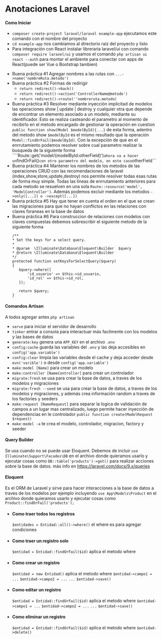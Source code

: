 # Anotaciones Laravel
#### Como Iniciar
- ```composer create-project laravel/laravel example-app``` ejecutamos este comando con el nombre del proyecto
- ```cd example-app``` nos cambiamos al directorio raiz del proyecto y listo
- Para integración con React instalar libreraria laravel/ui con comando ```composer require laravel/ui``` y usamos el comando ```php artisan ui react --auth``` para montar el ambiente para conectar con apps de React(puede ser Vue o Bootstrap tambien)

* Buena práctica #1
	Agregar nombres a las rutas con ```...->name('nombreRuta.metodo')```
* Buena práctica #2
	Formas de redirigir 
	- ```return redirect()->back()```
	- ```return redirect()->action('ControllerName@metodo')```
	- ```return redirect()->route(''nombreruta.metodo)```
* Buena práctica #3
	Resolver mediante inyección implicitad de modelos las operaciones show | update | destroy y cualquier otra que depende de encontrar un elemento asociado a un modelo, mediante su identificador. Esto se realiza casteando el parametro al momento de recibirlo en el metodo encargado de gestionar la operación en cuestion 
	``` public function show(Model $modelById){...}``` de esta forma, adentro del metodo show ```$modelById``` es el mismo resultado que la operación ```Model::findOrFail($modelById)```. Con la excepción de que en el enrrutamiento podemos resolver sobre cual parametro realizar la busqueda de la siguiente forma 
	````Route::get('model/{modelById:otherField}')``` ahora va a hacer un ```findOrFail()``` con otro parametro del modelo, en este caso ```otherField```
* Buena práctica #4
	Mantener los nombres de los metodos de las operaciones CRUD con las recomendaciones de laravel (index,show,store,update,destroy) nos permite resolver todas esas rutas de forma muy simple. Todas las lineas de enrrutamiento anteriores para cada metodo se resuelven en una sola ```Route::resource('model', 'ModelController')```. Además podemos excluir mediante los metodos ```->only([...]) o ->except([...])```
* Buena práctica #5
	Hay que tener en cuenta el orden en el que se crean las migraciones para que no hayan conflictos en las relaciones con claves foraneas en la base de datos
* Buena práctica #6
	Para construccion de relaciones con modelos con claves compuestas debemos sobrescribir el siguiente metodo de la siguiente forma
	 ```
	 /**
     * Set the keys for a select query.
     *
     * @param  \Illuminate\Database\Eloquent\Builder  $query
     * @return \Illuminate\Database\Eloquent\Builder
     */
    protected function setKeysForSelectQuery($query)
    {
        $query->where([
            'id_usuario' => $this->id_usuario,
            'id_rol' => $this->id_rol,
        ]);

        return $query;
    }
	 ```


#### Comandos Artisan
A todos agregar antes ```php artisan```
- ```serve``` para iniciar el servidor de desarrollo
- ```tinker``` entrar a consola para interactuar más facilmente con los modelos y las bases de datos
- ```generate:key``` genera una ```APP_KEY``` en el archivo ```.env```
- ```config:cache``` guarda las variables del ```.env``` y las deja accesibles en ```config('app.variable')```
- ```config:clear``` limpia las variables desde el cache y deja acceder desde ```evn('varible')``` o desde ```config('app.variable')```
- ```make:model [Name]``` para crear un modelo
- ```make:controller [NameController]``` para crear un controlador
- ```migrate:fresh``` se usa para crear la base de datos, a traves de los modelos y migraciones
- ```migrate:fresh --seed``` se usa para crear la base de datos, a traves de los modelos y migraciones, y además crea información random a traves de los factories y seeders
- ```make:request [NameRequest]``` para separar la logica de validación de campos a un lugar mas centralizado, luego permite hacer inyección de dependencias en le controlador ```public function create(ModelRequest $request)```
- ```make:model -a``` te crea el modelo, controlador, migracion, factory y seeder

#### Query Builder
Se usa cuando no se puede usar Eloquent. Debemos de incluir ```use Illuminate\Support\Facades\DB``` en el archivo donde quieramos usarlo y ejecutar cosas como ```DB::table('products')->get()``` para realizar acciones sobre la base de datos.
más info en https://laravel.com/docs/9.x/queries

#### Eloquent
Es el ORM de Laravel y sirve para hacer interacciones a la base de datos a traves de los modelos por ejemplo incluyendo ```use App\Models\Product``` en el archivo donde quieramos usarlo y ejecutar cosas como ```Product::findOrFail('products');```

* #### Como traer todos los registros
	```$entidades = Entidad::all()->where()``` el where es para agregar condiciones
* #### Como traer un registro solo
	```$entidad = Entidad::findOrFail($id)``` aplica el metodo where
* #### Como crear un registro
	```$entidad = new Entidad()``` aplica el metodo where
	```$entidad->campo1 = ...```
	```$entidad->campo2 = ...```
	```...```
	```$entidad->save()```
* #### Como editar un registro
	```$entidad = Entidad::findOrFail($id)``` aplica el metodo where
	```$entidad->campo1 = ...```
	```$entidad->campo2 = ...```
	```...```
	```$entidad->save()```
* #### Como eliminar un registro
	```$entidad = Entidad::findOrFail($id)``` aplica el metodo where
	```$entidad->delete()```
